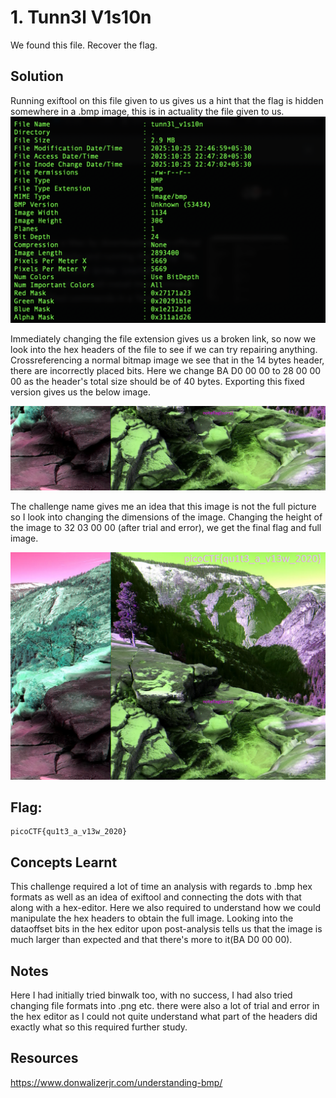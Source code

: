 # 1. Tunn3l V1s10n
We found this file. Recover the flag.

## Solution 
Running exiftool on this file given to us gives us a hint that the flag is hidden somewhere in a .bmp image, this is in actuality the file given to us. 
![Exiftool run](IMAGES/terminalexiftool.png "Exiftool view on terminal")

Immediately changing the file extension gives us a broken link, so now we look into the hex headers of the file to see if we can try repairing anything. Crossreferencing a normal bitmap image we see that in the 14 bytes header, there are incorrectly placed bits. Here we change BA D0 00 00 to 28 00 00 00 as the header's total size should be of 40 bytes. Exporting this fixed version gives us the below image. 

![](IMAGES/tunn3l_v1s10n(1).bmp "Initial repaired bitmap image")

The challenge name gives me an idea that this image is not the full picture so I look into changing the dimensions of the image. Changing the height of the image to 32 03 00 00 (after trial and error), we get the final flag and full image. 

![After changing height](IMAGES/tunn3l_v1s10n.bmp "Final bitmap image")

## Flag:
```
picoCTF{qu1t3_a_v13w_2020}
```

## Concepts Learnt
This challenge required a lot of time an analysis with regards to .bmp hex formats as well as an idea of exiftool and connecting the dots with that along with a hex-editor. Here we also required to understand how we could manipulate the hex headers to obtain the full image. Looking into the dataoffset bits in the hex editor upon post-analysis tells us that the image is much larger than expected and that there's more to it(BA D0 00 00). 

## Notes
Here I had initially tried binwalk too, with no success, I had also tried changing file formats into .png etc. there were also a lot of trial and error in the hex editor as I could not quite understand what part of the headers did exactly what so this required further study. 

## Resources
https://www.donwalizerjr.com/understanding-bmp/

